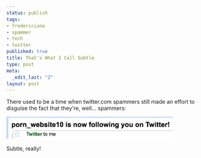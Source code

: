 ```yaml
--- 
status: publish
tags: 
- fredericiana
- spammer
- tech
- twitter
published: true
title: That's What I Call Subtle
type: post
meta: 
  _edit_last: "2"
layout: post
---
```

There used to be a time when twitter.com spammers still made an effort to disguise the fact that they're, well... spammers:

<img src="/media/wp/2008/07/twitter-spammer.jpg" alt="" title="Twitter Spammer" width="435" height="58" class="alignnone size-full wp-image-1401" />

Subtle, really!
